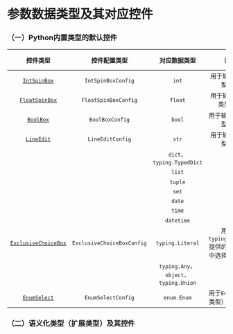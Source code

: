 #  参数数据类型及其对应控件

### （一）Python内置类型的默认控件

 

|                  控件类型                  |        控件配置类型        |              对应数据类型              |                        说明                        |                   外观                    |
| :----------------------------------------: | :------------------------: | :------------------------------------: | :------------------------------------------------: | :---------------------------------------: |
|       [`IntSpinBox`](widgets/int.md)       |     `IntSpinBoxConfig`     |                 `int`                  |               用于输入`int`类型数据                |   ![intspin.png](../images/intspin.png)   |
|     [`FloatSpinBox`](widgets/float.md)     |    `FloatSpinBoxConfig`    |                `float`                 |              用于输入`float`类型数据               | ![floatspin.png](../images/floatspin.png) |
|        [`BoolBox`](widgets/bool.md)        |      `BoolBoxConfig`       |                 `bool`                 |               用于输入`bool`类型数据               |   ![boolbox.png](../images/boolbox.png)   |
|        [`LineEdit`](widgets/str.md)        |      `LineEditConfig`      |                 `str`                  |               用于输入`str`类型数据                |  ![lineedit.png](../images/lineedit.png)  |
|                                            |                            |       `dict`、`typing.TypedDict`       |                                                    |                                           |
|                                            |                            |                 `list`                 |                                                    |                                           |
|                                            |                            |                `tuple`                 |                                                    |                                           |
|                                            |                            |                 `set`                  |                                                    |                                           |
|                                            |                            |                 `date`                 |                                                    |                                           |
|                                            |                            |                 `time`                 |                                                    |                                           |
|                                            |                            |               `datetime`               |                                                    |                                           |
| [`ExclusiveChoiceBox`](widgets/literal.md) | `ExclusiveChoiceBoxConfig` |            `typing.Literal`            | 用于从`typing.Literal`提供的一组选项中选择一个选项 |  ![](../images/exclusive_choice_box.png)  |
|                                            |                            | `typing.Any`、`object`、`typing.Union` |                                                    |                                           |
|      [`EnumSelect`](widgets/enum.md)       |     `EnumSelectConfig`     |              `enum.Enum`               |           用于`Enum`（枚举类型）值的输入           |       ![](../images/enumselect.png)       |

### （二）语义化类型（扩展类型）及其控件

